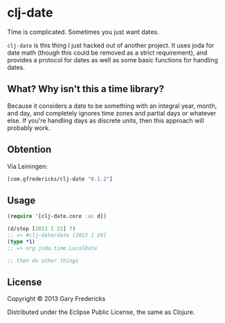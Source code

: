 # clj-date

Time is complicated. Sometimes you just want dates.

`clj-date` is this thing I just hacked out of another project.  It
uses joda for date math (though this could be removed as a strict
requirement), and provides a protocol for dates as well as some basic
functions for handling dates.

## What? Why isn't this a time library?

Because it considers a date to be something with an integral year,
month, and day, and completely ignores time zones and partial days or
whatever else. If you're handling days as discrete units, then this
approach will probably work.

## Obtention

Via Leiningen:

``` clojure
[com.gfredericks/clj-date "0.1.2"]
```

## Usage

``` clojure
(require '[clj-date.core :as d])

(d/step [2013 1 22] 7)
;; => #clj-date/date [2013 1 29]
(type *1)
;; => org.joda.time.LocalDate

;; then do other things
```

## License

Copyright © 2013 Gary Fredericks

Distributed under the Eclipse Public License, the same as Clojure.
